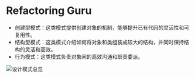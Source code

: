 # Refactoring Guru

- 创建型模式：这类模式提供创建对象的机制，能够提升已有代码的灵活性和可复用性。
- 结构型模式：这类模式介绍如何将对象和类组装成较大的结构，并同时保持结构的灵活和高效。
- 行为模式：这类模式负责对象间的高效沟通和职责委派。

![设计模式总览](https://assets.ng-tech.icu/item/20230611213808.png)
